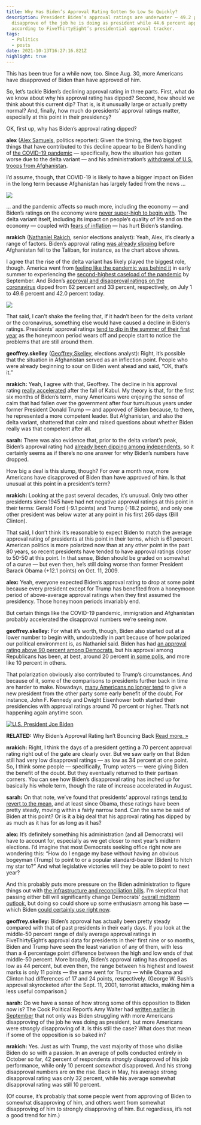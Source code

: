 ```yaml
---
title: Why Has Biden’s Approval Rating Gotten So Low So Quickly?
description: President Biden’s approval ratings are underwater — 49.2 percent
  disapprove of the job he is doing as president while 44.6 percent approve,
  according to FiveThirtyEight’s presidential approval tracker.
tags:
  - Politics
  - posts
date: 2021-10-13T16:27:16.821Z
highlight: true
---
```

<!--StartFragment-->

This has been true for a while now, too. Since Aug. 30, more Americans have disapproved of Biden than have approved of him. 

So, let’s tackle Biden’s declining approval rating in three parts. First, what do we know about why his approval rating has dipped? Second, how should we think about this current dip? That is, is it unusually large or actually pretty normal? And, finally, how much do presidents’ approval ratings matter, especially at this point in their presidency?

OK, first up, why has Biden’s approval rating dipped?

**alex** ([Alex Samuels](https://fivethirtyeight.com/contributors/alex-samuels/), politics reporter): Given the timing, the two biggest things that have contributed to this decline appear to be Biden’s handling of [the COVID-19 pandemic](https://www.cnbc.com/2021/08/03/bidens-approval-rating-on-handling-of-covid-and-economy-fall-in-latest-cnbc-all-america-survey.html) — specifically, how the situation has gotten worse due to the delta variant — and his administration’s [withdrawal of U.S. troops from Afghanistan](https://www.npr.org/2021/09/02/1033433959/biden-approval-rating-afghanistan-withdrawal). 

I’d assume, though, that COVID-19 is likely to have a bigger impact on Biden in the long term because Afghanistan has largely faded from the news …

![](https://fivethirtyeight.com/wp-content/uploads/2021/10/RAKICH-BIDEN-APPROVAL-DOWN-1-DESKTOP@2x-1.png)

… and the pandemic affects so much more, including the economy — and Biden’s ratings on the economy were [never super-high to begin with](https://apnews.com/article/joe-biden-government-and-politics-coronavirus-pandemic-economy-only-on-ap-4dafe5b7a4adf2502280bb23b775af07). The delta variant itself, including its impact on people’s quality of life and on the economy — coupled with [fears of inflation](https://thehill.com/hilltv/what-americas-thinking/566297-poll-inflation-named-as-top-economic-concern-among-voters) — has hurt Biden’s standing.

**nrakich** ([Nathaniel Rakich](https://fivethirtyeight.com/contributors/nathaniel-rakich/), senior elections analyst): Yeah, Alex, it’s clearly a range of factors. Biden’s approval rating [was already slipping](https://fivethirtyeight.com/features/whats-behind-bidens-declining-approval-rating/) before Afghanistan fell to the Taliban, for instance, as the chart above shows.

I agree that the rise of the delta variant has likely played the biggest role, though. America went from [feeling like the pandemic was behind it](https://www.newsday.com/news/health/coronavirus/long-island-coronavirus-update-1.50285021) in early summer to experiencing the [second-highest caseload of the pandemic](https://www.nytimes.com/interactive/2021/us/covid-cases.html) by September. And Biden’s [approval and disapproval ratings on the coronavirus](https://projects.fivethirtyeight.com/coronavirus-polls/) dipped from 62 percent and 33 percent, respectively, on July 1 to 49.6 percent and 42.0 percent today.

![](https://fivethirtyeight.com/wp-content/uploads/2021/10/Screen-Shot-2021-10-11-at-3.31.05-PM.png)

That said, I can’t shake the feeling that, if it hadn’t been for the delta variant or the coronavirus, something else would have caused a decline in Biden’s ratings. Presidents’ approval ratings [tend to dip in the summer of their first year](https://cookpolitical.com/analysis/national/national-politics/cruel-summer) as the honeymoon period wears off and people start to notice the problems that are still around them.  

**geoffrey.skelley** ([Geoffrey Skelley](https://fivethirtyeight.com/contributors/geoffrey-skelley/), elections analyst): Right, it’s possible that the situation in Afghanistan served as an inflection point. People who were already beginning to sour on Biden went ahead and said, “OK, that’s it.”

**nrakich:** Yeah, I agree with that, Geoffrey. The decline in his approval rating [really accelerated](https://fivethirtyeight.com/features/bidens-declining-approval-rating-is-not-just-about-afghanistan/) after the fall of Kabul. My theory is that, for the first six months of Biden’s term, many Americans were enjoying the sense of calm that had fallen over the government after four tumultuous years under former President Donald Trump — and approved of Biden because, to them, he represented a more competent leader. But Afghanistan, and also the delta variant, shattered that calm and raised questions about whether Biden really was that competent after all.

**sarah:** There was also evidence that, prior to the delta variant’s peak, Biden’s approval rating had [already been dipping among independents](https://morningconsult.com/2021/08/04/biden-approval-independents-covid-economy/), so it certainly seems as if there’s no one answer for why Biden’s numbers have dropped.

How big a deal is this slump, though? For over a month now, more Americans have disapproved of Biden than have approved of him. Is that unusual at this point in a president’s term?

**nrakich:** Looking at the past several decades, it’s unusual. Only two other presidents since 1945 have had net negative approval ratings at this point in their terms: Gerald Ford (-9.1 points) and Trump (-18.2 points), and only one other president was below water at any point in his first 265 days (Bill Clinton).

That said, I don’t think it’s reasonable to expect Biden to match the average approval rating of presidents at this point in their terms, which is 61 percent. American politics is more polarized now than at any other point in the past 80 years, so recent presidents have tended to have approval ratings closer to 50-50 at this point. In that sense, Biden should be graded on somewhat of a curve — but even then, he’s still doing worse than former President Barack Obama (+12.1 points) on Oct. 11, 2009.

**alex:** Yeah, everyone expected Biden’s approval rating to drop at some point because every president except for Trump has benefited from a honeymoon period of above-average approval ratings when they first assumed the presidency. Those honeymoon periods invariably end.

But certain things like the COVID-19 pandemic, immigration and Afghanistan probably accelerated the disapproval numbers we’re seeing now.

**geoffrey.skelley:** For what it’s worth, though, Biden also started out at a lower number to begin with, undoubtedly in part because of how polarized our political environment is, as Nathaniel said. Biden has had [an approval rating above 90 percent among Democrats](https://news.gallup.com/poll/329384/presidential-approval-ratings-joe-biden.aspx), but his approval among Republicans has been, at best, around 20 percent [in some polls](https://fivethirtyeight.com/features/why-bidens-approval-rating-has-barely-budged-in-his-first-6-months/), and more like 10 percent in others.

That polarization obviously also contributed to Trump’s circumstances. And because of it, some of the comparisons to presidents further back in time are harder to make. Nowadays, [many Americans no longer tend](https://fivethirtyeight.com/features/what-should-we-expect-of-bidens-approval-rating-in-the-first-few-months/) to give a new president from the other party some early benefit of the doubt. For instance, John F. Kennedy and Dwight Eisenhower both started their presidencies with approval ratings around 70 percent or higher. That’s not happening again anytime soon.

[![U.S. President Joe Biden](<>)](https://fivethirtyeight.com/features/bidens-approval-rating-isnt-bouncing-back/)

**RELATED:** Why Biden’s Approval Rating Isn’t Bouncing Back [Read more. »](https://fivethirtyeight.com/features/bidens-approval-rating-isnt-bouncing-back/)

**nrakich:** Right, I think the days of a president getting a 70 percent approval rating right out of the gate are clearly over. But we saw early on that Biden still had very low disapproval ratings — as low as 34 percent at one point. So, I think some people — specifically, Trump voters — were giving Biden the benefit of the doubt. But they eventually returned to their partisan corners. You can see how Biden’s disapproval rating has inched up for basically his whole term, though the rate of increase accelerated in August.

**sarah:** On that note, we’ve found that presidents’ approval ratings [tend to revert to the mean](https://fivethirtyeight.com/features/trumps-approval-rating-is-incredibly-steady-is-that-weird-or-the-new-normal/), and at least since Obama, these ratings have been pretty steady, moving within a fairly narrow band. Can the same be said of Biden at this point? Or is it a big deal that his approval rating has dipped by as much as it has for as long as it has? 

**alex:** It’s definitely something his administration (and all Democrats) will have to account for, especially as we get closer to next year’s midterm elections. I’d imagine that most Democrats seeking office right now are wondering this: “How do I engage my base without having an obvious bogeyman (Trump) to point to or a popular standard-bearer (Biden) to hitch my star to?” And what legislative victories will they be able to point to next year? 

And this probably puts more pressure on the Biden administration to figure things out with [the infrastructure and reconciliation bills](https://www.cnbc.com/2021/08/23/wall-street-says-to-prep-for-infrastructure-and-budget-reconciliations-bills.html). I’m skeptical that passing either bill will significantly change Democrats’ [overall midterm outlook](https://fivethirtyeight.com/features/will-2022-be-a-good-year-for-republicans-yes-we-know-its-early/), but doing so could shore up some enthusiasm among his base — which Biden [could certainly use right now](https://morningconsult.com/2021/07/21/voter-enthusiasm-midterms-polling/).

**geoffrey.skelley:** Biden’s approval has actually been pretty steady compared with that of past presidents in their early days. If you look at the middle-50 percent range of daily average approval ratings in FiveThirtyEight’s approval data for presidents in their first nine or so months, Biden and Trump have seen the least variation of any of them, with less than a 4 percentage point difference between the high and low ends of that middle-50 percent. More broadly, Biden’s approval rating has dropped as low as 44 percent, but even then, the range between his highest and lowest marks is only 11 points — the same went for Trump — while Obama and Clinton had differences of 17 and 24 points, respectively. (George W. Bush’s approval skyrocketed after the Sept. 11, 2001, terrorist attacks, making him a less useful comparison.)

**sarah:** Do we have a sense of how strong some of this opposition to Biden now is? The Cook Political Report’s Amy Walter had [written earlier in September](https://cookpolitical.com/analysis/national/national-politics/intensity-opposition-biden-rises-solid-support-drops-august) that not only was Biden struggling with more Americans disapproving of the job he was doing as president, but more Americans were *strongly* disapproving of it. Is this still the case? What does that mean if some of the opposition is so baked in?

**nrakich:** Yes. Just as with Trump, the vast majority of those who dislike Biden do so with a passion. In an average of polls conducted entirely in October so far, 42 percent of respondents *strongly* disapproved of his job performance, while only 10 percent *somewhat* disapproved. And his strong disapproval numbers are on the rise. Back in May, his average strong disapproval rating was only 32 percent, while his average somewhat disapproval rating was still 10 percent.

(Of course, it’s probably that some people went from approving of Biden to somewhat disapproving of him, and others went from somewhat disapproving of him to strongly disapproving of him. But regardless, it’s not a good trend for him.)

<!--EndFragment-->